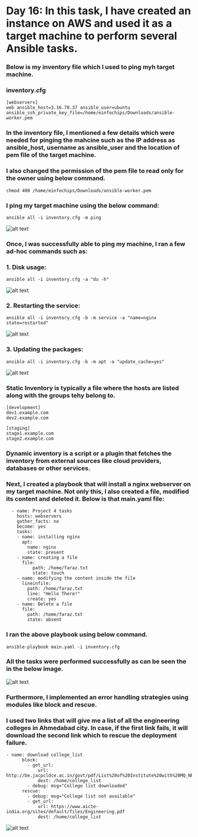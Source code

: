 # Day 16: In this task, I have created an instance on AWS and used it as a target machine to perform several Ansible tasks.

### Below is my inventory file which I used to ping myh target machine.

### inventory.cfg
```
[webservers]
web ansible_host=3.16.78.37 ansible_user=ubuntu ansible_ssh_private_key_file=/home/einfochips/Downloads/ansible-worker.pem
```
### In the inventory file, I mentioned a few details which were needed for pinging the mahcine such as the IP address as ansible_host, username as ansible_user and the location of pem file of the target machine.

### I also changed the permission of the pem file to read only for the owner using below command.

```
chmod 400 /home/einfochips/Downloads/ansible-worker.pem
```
### I ping my target machine using the below command:
```
ansible all -i inventory.cfg -m ping
```
![alt text](images/Day_16_Images/Image_1)

### Once, I was successfully able to ping my machine, I ran a few ad-hoc commands such as:

### 1. Disk usage:
```
ansible all -i inventory.cfg -a "du -h"
```
![alt text](images/Day_16_Images/Image_5)

### 2. Restarting the service:
```
ansible all -i inventory.cfg -b -m service -a "name=nginx state=restarted"
```
![alt text](images/Day_16_Images/Image_11)

### 3. Updating the packages:
```
ansible all -i inventory.cfg -b -m apt -a "update_cache=yes"
```
![alt text](images/Day_16_Images/Image_3)

### Static Inventory is typically a file where the hosts are listed along with the groups tehy belong to.
```
[development]
dev1.example.com
dev2.example.com

[staging]
stage1.example.com
stage2.example.com
```
### Dynamic inventory is a script or a plugin that fetches the inventory from external sources like cloud providers, databases or other services.

### Next, I created a playbook that will install a nginx webserver on my target machine. Not only this, I also created a file, modified its content and deleted it. Below is that main.yaml file:

```
  - name: Project 4 tasks
    hosts: webservers
    gather_facts: no
    become: yes
    tasks:
    - name: installing nginx
      apt:
        name: nginx
        state: present
    - name: creating a file
      file:
          path: /home/faraz.txt
          state: touch
    - name: modifying the content inside the file
      lineinfile:
        path: /home/faraz.txt
        line: "Hello There!"
        create: yes
    - name: Delete a file
      file:
        path: /home/faraz.txt
        state: absent
```

### I ran the above playbook using below command.
```
ansible-playbook main.yaml -i inventory.cfg
```

### All the tasks were performed successfully as can be seen the in the below image.

![alt text](images/Day_16_Images/Image_8)

### Furthermore, I implemented an error handling strategies using modules like block and rescue.
### I used two links that will give me a list of all the engineering colleges in Ahmedabad city. In case, if the first link fails, it will download the second link which to rescue the deployment failure. 

```
- name: download college_list
      block:
        - get_url:
            url: http://be.jacpcldce.ac.in/govt/pdf/List%20of%20Institute%20with%20MQ_NRI%20and%20Entrance%20exam%20Bifurcation.pdf
            dest: /home/college_list
        - debug: msg="College list downloaded"
      rescue:
        - debug: msg="College list not available"
        - get_url:
            url: https://www.aicte-india.org/sites/default/files/Engineering.pdf
            dest: /home/college_list
```
![alt text](images/Day_16_Images/Image_10)

